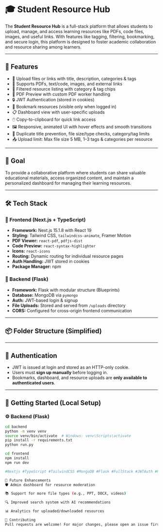 # 🎓 Student Resource Hub

The **Student Resource Hub** is a full-stack platform that allows students to upload, manage, and access learning resources like PDFs, code files, images, and useful links. With features like tagging, filtering, bookmarking, and secure login, this platform is designed to foster academic collaboration and resource sharing among learners.

---

## 🚀 Features

- 🧾 Upload files or links with title, description, categories & tags
- 📁 Supports PDFs, text/code, images, and external links
- 🔎 Filtered resource listing with category & tag chips
- 📑 PDF Preview with custom PDF worker handling
- 🔒 JWT Authentication (stored in cookies)
- 📌 Bookmark resources (visible only when logged in)
- 📋 Dashboard view with user-specific uploads
- 🖱️ Copy-to-clipboard for quick link access
- 🖼️ Responsive, animated UI with hover effects and smooth transitions
- 🧠 Duplicate title prevention, file size/type checks, category/tag limits
- 📤 Upload limit: Max file size 5 MB, 1–3 tags & categories per resource

---

## 🎯 Goal

To provide a collaborative platform where students can share valuable educational materials, access organized content, and maintain a personalized dashboard for managing their learning resources.

---

## 🛠️ Tech Stack

### 🔷 Frontend (Next.js + TypeScript)
- **Framework:** Next.js 15.1.8 with React 19
- **Styling:** Tailwind CSS, `tailwindcss-animate`, Framer Motion
- **PDF Viewer:** `react-pdf`, `pdfjs-dist`
- **Code Preview:** `react-syntax-highlighter`
- **Icons:** `react-icons`
- **Routing:** Dynamic routing for individual resource pages
- **Auth Handling:** JWT stored in cookies
- **Package Manager:** npm

### 🔶 Backend (Flask)
- **Framework:** Flask with modular structure (Blueprints)
- **Database:** MongoDB via `pymongo`
- **Auth:** JWT-based login & signup
- **File Uploads:** Stored and served from `/uploads` directory
- **CORS:** Configured for cross-origin frontend communication

---

## 📦 Folder Structure (Simplified)


---

## 🔐 Authentication

- JWT is issued at login and stored as an HTTP-only cookie.
- Users must **sign up manually** before logging in.
- Bookmarks, dashboard, and resource uploads are **only available to authenticated users**.

---

## 🧪 Getting Started (Local Setup)

### ⚙️ Backend (Flask)

```bash
cd backend
python -m venv venv
source venv/bin/activate  # Windows: venv\Scripts\activate
pip install -r requirements.txt
python run.py

cd frontend
npm install
npm run dev

#Nextjs #TypeScript #TailwindCSS #MongoDB #Flask #FullStack #JWTAuth #PDFViewer #StudentPlatform

📌 Future Enhancements
🛡️ Admin dashboard for resource moderation

📚 Support for more file types (e.g., PPT, DOCX, videos)

🔍 Improved search system with AI recommendations

📊 Analytics for uploaded/downloaded resources

🙌 Contributing
Pull requests are welcome! For major changes, please open an issue first to discuss what you'd like to change.
